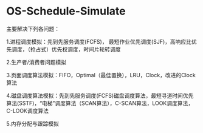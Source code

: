 # OS-Schedule-Simulate

主要解决下列各问题：　　　　　　　　　　　　　　　　　　　　　　　　                                                                        

1.进程调度模拟：先到先服务调度(FCFS)，  最短作业优先调度(SJF)，高响应比优先调度，（抢占式）优先权调度，时间片轮转调度                                                               　

2.生产者/消费者问题模拟    

3.页面调度算法模拟：FIFO，Optimal（最佳置换），LRU，Clock，改进的Clock算法            

4.磁盘调度算法模拟：先到先服务调度(FCFS)磁盘调度算法，最短寻道时间优先算法(SSTF)，“电梯”调度算法（SCAN算法），C-SCAN算法，LOOK调度算法，C-LOOK调度算法                                                                   　

5.内存分配与跟踪模拟
